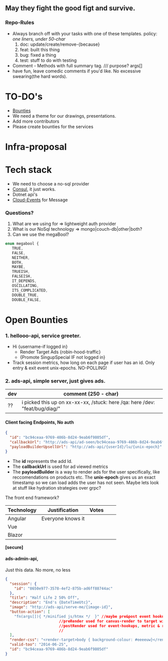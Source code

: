 ## May they fight the good figt and survive.

### Repo-Rules
* Always branch off with your tasks with one of these templates. 
    policy: _one liners, under 50-char_ 
    1. doc: update/create/remove-{because}
    2. feat: built this thing
    3. bug: fixed a thing
    4. test: stuff to do with testing
* Comment - Methods with full summary tag. /// purpose? args[]
* have fun, leave comedic comments if you'd like. No excessive swearing(the hard words).


# TO-DO's
* [Bounties](#open-bounties) 
* We need a theme for our drawings, presentations.
* Add more contributors
* Please create bounties for the services

# Infra-proposal

# Tech stack
* We need to choose a no-sql provider
* [Consul](https://github.com/JacquesBronk/configuration-demos/blob/main/Option-2-Consul/Option2.md), it just works.
* Dotnet api's
* [Cloud-Events](https://github.com/cloudevents/sdk-csharp) for Message 

### Questions?
1. What are we using for => lightweight auth provider
2. What is our NoSql technology => mongo|couch-db|other|both?
3. Can we use the megaBool?
```javascript
enum megabool {
   TRUE,
   FALSE,
   NEITHER,
   BOTH,
   MAYBE,
   TRUEISH,
   FALSEISH,
   IT_DEPENDS,
   OSCILLATING,
   ITS_COMPLICATED,
   DOUBLE_TRUE,
   DOUBLE_FALSE,
```   

# Open Bounties
###  1. hellooo-api, service greeter. 
* Hi {username-if logged in}
    * Render Target Ads {robin-hood-traffic}
    * {Promote SingupSpecial IF not logged in} 
* Track session metrics, how long on each page if user has an id. Only entry & exit event unix-epochs. NO-POLLING!



### 2. ads-api, simple server, just gives ads. 

| dev | comment (250 - char)     |
|------------|-------------------|
| ??    | i picked this up on xx-xx-xx, /stuck: here /qa: here /dev: "feat/bug/diag/" |

#### Client facing Endpoints, No auth
```json
{
  "id": "bc94ceaa-9769-486b-8d24-9eab6f9805df",
  "callbackUrl": "http://ads-api/ad-seen/bc94ceaa-9769-486b-8d24-9eab6f9805df",
  "payloadBuilderUpsellUrl": "http://ads-api/{userId}/lu/{unix-epoch}"
}
```

* The __id__ represents the add Id.
* The __callbackUrl__ is used for ad viewed metrics
* The __payloadBuilder__ is a way to render ads for the user specifically, like reccomendations on products etc. The __unix-epoch__ gives us an exact timestamp so we can load adds the user has not seen. Maybe lets look at stuff like hydration strategies over grpc? 

The front end framework?

| Technology | Justification     | Votes |   |   |
|------------|-------------------|-------|---|---|
| Angular    | Everyone knows it |       |   |   |
| Vue        |                   |       |   |   |
| Blazor     |                   |       |   |   |


__[secure]__
#### ads-admin-api, 

Just this data. No more, no less
```json
{
  "session": {
    "id": "8650e977-3578-4ef2-875b-ad6ff88744ac"
  },
  "title": "Half Life 2 50% Off",
  "description": "End's {DateTimeUtc}",
  "image": "http://ads-api/serve-me/{image-id}",
  "button-action": [
    "fn(args[]){ */minified js/htmx */  }" //maybe pre&post event hookups? 
                        //preRender used for canvas-render to target with supplied css
                        //postRender used for event-hookups, metric & reporting success/fail events
                        //
  ],
  "render-css": "<render-target>body { background-colour: #eeeeuw}</render-target>",
  "valid-too": "2014-06-25",
  "id": "bc94ceaa-9769-486b-8d24-9eab6f9805df"
}
```

